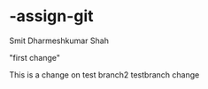# -assign-git
Smit Dharmeshkumar Shah

"first change"

This is a change on test branch2
testbranch change

